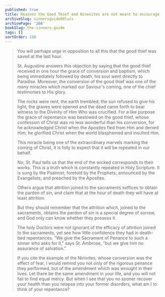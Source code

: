 ```yaml
---
published: true
title: Reasons the Good Thief and Ninevites are not meant to encourage deferring our conversion
archiveSlug: sinnersguide00luis
archivePage: '260'
bookSlug: the-sinners-guide
tags: []
sortOrder: 158
---
```


> You will perhaps urge in opposition to all this that the good thief was saved at the last hour.
> 
> St. Augustine answers this objection by saying that the good thief received in one hour the grace of conversion and baptism, which being immediately followed by death, his soul went directly to Paradise. Moreover, the conversion of the good thief was one of the many miracles which marked our Saviour's coming, one of the chief testimonies to His glory.
> 
> The rocks were rent; the earth trembled; the sun refused to give his light; the graves were opened and the dead came forth to bear witness to the Divinity of Him Who was crucified. For a like purpose the grace of repentance was bestowed on the good thief, whose confession of Christ was no less wonderful than his conversion, for he acknowledged Christ when the Apostles fled from Him and denied Him; he glorified Christ when the world blasphemed and insulted Him.
> 
> This miracle being one of the extraordinary marvels marking the coming of Christ, it is folly to expect that it will be repeated in our behalf.
> 
> No; St. Paul tells us that the end of the wicked corresponds to their works. This is a truth which is constantly repeated in Holy Scripture. It is sung by the Psalmist; foretold by the Prophets; announced by the Evangelists; and preached by the Apostles.
> 
> Others argue that attrition joined to the sacraments suffices to obtain the pardon of sin, and claim that at the hour of death they will have at least attrition.
> 
> But they should remember that the attrition which, joined to the sacraments, obtains the pardon of sin is a special degree of sorrow, and God only can know whether they possess it.
> 
> The holy Doctors were not ignorant of the efficacy of attrition joined to the sacraments, yet see how little confidence they had in death-bed repentances. "We give the Sacrament of Penance to such a sinner who asks for it," says St. Ambrose, "but we give him no assurance of salvation."
> 
> If you cite the example of the Ninivites, whose conversion was the effect of fear, I would remind you not only of the rigorous penance they performed, but of the amendment which was wrought in their lives. Let there be the same amendment in your life, and you will not fail to find equal mercy. But when I see that you no sooner recover your health than you relapse into your former disorders, what am I to think of your repentance?
